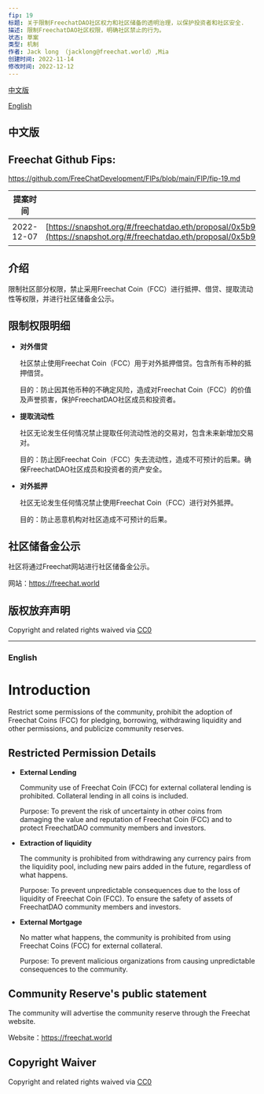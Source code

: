 ```yaml
---
fip: 19
标题: 关于限制FreechatDAO社区权力和社区储备的透明治理，以保护投资者和社区安全.
描述: 限制FreechatDAO社区权限，明确社区禁止的行为。
状态: 草案
类型: 机制
作者: Jack long （jacklong@freechat.world）,Mia
创建时间: 2022-11-14
修改时间: 2022-12-12
---
```


[中文版](#1)

[English](#2)

<h2 id="1">中文版</h2>

## Freechat Github Fips: 

https://github.com/FreeChatDevelopment/FIPs/blob/main/FIP/fip-19.md


  | 提案时间 | 链接 | 结果 |
  |:-:|:-:|:-:|
  |2022-12-07|[https://snapshot.org/#/freechatdao.eth/proposal/0x5b9902233c28dc4f6544fdc5b92cf98d0eb3bd2d19882eee11fb115efebe1730](https://snapshot.org/#/freechatdao.eth/proposal/0x5b9902233c28dc4f6544fdc5b92cf98d0eb3bd2d19882eee11fb115efebe1730)|通过|

## 介绍
限制社区部分权限，禁止采用Freechat Coin（FCC）进行抵押、借贷、提取流动性等权限，并进行社区储备金公示。

## 限制权限明细
* **对外借贷** 
  
  社区禁止使用Freechat Coin（FCC）用于对外抵押借贷。包含所有币种的抵押借贷。

  目的：防止因其他币种的不确定风险，造成对Freechat Coin（FCC）的价值及声誉损害，保护FreechatDAO社区成员和投资者。

* **提取流动性** 
  
  社区无论发生任何情况禁止提取任何流动性池的交易对，包含未来新增加交易对。

  目的：防止因Freechat Coin（FCC）失去流动性，造成不可预计的后果。确保FreechatDAO社区成员和投资者的资产安全。

* **对外抵押** 
  
  社区无论发生任何情况禁止使用Freechat Coin（FCC）进行对外抵押。

  目的：防止恶意机构对社区造成不可预计的后果。

## 社区储备金公示
  
  社区将通过Freechat网站进行社区储备金公示。

  网站：https://freechat.world

## 版权放弃声明

Copyright and related rights waived via [CC0](https://github.com/ethereum/EIPs/blob/master/LICENSE.md)

-------------------------

<h3 id="2">English</h3>

# Introduction
Restrict some permissions of the community, prohibit the adoption of Freechat Coins (FCC) for pledging, borrowing, withdrawing liquidity and other permissions, and publicize community reserves.

## Restricted Permission Details
* **External Lending** 
  
  Community use of Freechat Coin (FCC) for external collateral lending is prohibited. Collateral lending in all coins is included.

  Purpose: To prevent the risk of uncertainty in other coins from damaging the value and reputation of Freechat Coin (FCC) and to protect FreechatDAO community members and investors.

* **Extraction of liquidity** 
  
  The community is prohibited from withdrawing any currency pairs from the liquidity pool, including new pairs added in the future, regardless of what happens.

  Purpose: To prevent unpredictable consequences due to the loss of liquidity of Freechat Coin (FCC). To ensure the safety of assets of FreechatDAO community members and investors.

* **External Mortgage** 
  
  No matter what happens, the community is prohibited from using Freechat Coins (FCC) for external collateral.

  Purpose: To prevent malicious organizations from causing unpredictable consequences to the community.

## Community Reserve's public statement
  
  The community will advertise the community reserve through the Freechat website.

  Website：https://freechat.world

## Copyright Waiver

Copyright and related rights waived via [CC0](https://github.com/ethereum/EIPs/blob/master/LICENSE.md)
